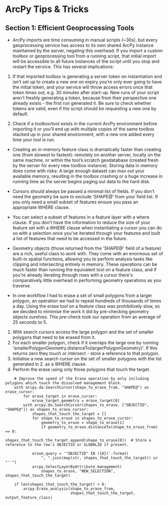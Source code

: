 # ArcPy Tips & Tricks

## Section 1: Efficient Geoprocessing Tools

* ArcPy imports are time consuming in manual scripts (~30s), but every geoprocessing service has access to its own shared ArcPy instance maintained by the server, negating this overhead. If you import a custom toolbox or geoprocessing tool from a running script, that initial import will be accessible to all future instances of the script until you stop and restart the service. This has several implications:

1. If that imported toolbox is generating a server token on instantiation and isn’t set up to create a new one on expiry you’re only ever going to have the initial token, and your service will throw access errors once that token times out, e.g. 30 minutes after start-up. New runs of your script aren't freshly generating a token, because from their perspective one already exists - the first run generated it. Be sure to check whether tokens are valid, even if the script should be requesting a new one by default.

2. Check if a toolbox/tool exists in the current ArcPy environment before importing it or you’ll end up with multiple copies of the same toolbox stacked up in your shared environment, with a new one added every time your tool is run.

* Creating an in-memory feature class is dramatically faster than creating one (from slowest to fastest): remotely on another server, locally on the same machine, or within the tool’s scratch geodatabase (created fresh by the server for every new toolbox instance). Storing data in memory does come with risks: A large enough dataset can max out your available memory, resulting in the toolbox crashing or a huge increase in running time as the server begins paging out data to the hard disk.

* Cursors should always be passed a minimal list of fields. If you don’t need the geometry be sure to exclude ‘SHAPE@’ from your field list. If you only need a small subset of features ensure you pass an appropriate WHERE clause.

* You can select a subset of features in a feature layer with a where clause. If you don’t have the information to reduce the size of your feature set with a WHERE clause when instantiating a cursor you can do so with a selection once you’ve iterated through your features and built a list of features that need to be accessed in the future.

* Geometry objects (those returned from the 'SHAPE@' field of a feature) are a rich, useful class to work with. They come with an enormous set of built-in spatial functions, allowing you to perform analysis tasks like clipping and intersecting entirely in memory. These operations can be much faster than running the equivalent tool on a feature class, and if you're already iterating through rows with a cursor there's comparatively little overhead in performing geometry operations as you traverse.

* In one workflow I had to erase a set of small polygons from a larger polygon, an operation we had to repeat hundreds of thousands of times a day. Using the erase tool on a feature class was prohibitively slow, so we decided to minimise the work it did by pre-checking geometry objects ourelves. This pre-check took our operation from an average of 25 seconds to 5.

1. With search cursors access the large polygon and the set of smaller polygons that need to be erased from it.
2. For each smaller polygon, check if it overlaps the large one by running 'smallerPolygonGeometry.distanceTo(largerPolygonGeometry)'. If this returns zero they touch or intersect - store a reference to that polygon.
3. Initialise a new search cursor on the set of smaller polygons with the list generated in 2. as a WHERE clause.
4. Perform the erase using only those polygons that touch the target.

``` Py
    # Improve the speed of the Erase operation by only including polygons which touch the dissolved management block.
    with arcpy.da.SearchCursor(shape_to_erase_from, "SHAPE@") as erase_cursor:
        for erase_target in erase_cursor:
            erase_target_geometry = erase_target[0]
        with arcpy.da.SearchCursor(shapes_to_erase, ["OBJECTID", "SHAPE@"]) as shapes_to_erase_cursor:
            shapes_that_touch_the_target = []
            for shape_to_erase in shapes_to_erase_cursor:
                geometry_to_erase = shape_to_erase[1]
                if geometry_to_erase.distanceTo(shape_to_erase_from) == 0:
                    shapes_that_touch_the_target.append(shape_to_erase[0])  # Store a reference to the row's OBJECTID or GLOBALID if present.

            erase_query = '"OBJECTID" IN ({0})'.format(
                ", ".join(map(str, shapes_that_touch_the_target)) or "''")
            arcpy.SelectLayerByAttribute_management(
                shapes_to_erase, "NEW_SELECTION", shapes_that_touch_the_target)

    if len(shapes_that_touch_the_target) > 0:
        arcpy.Erase_analysis(shape_to_erase_from,
                             shapes_that_touch_the_target, output_feature_class)
```
